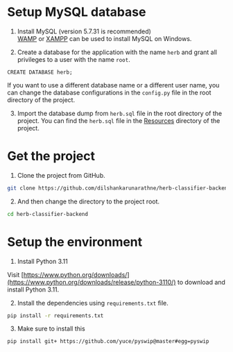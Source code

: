 # Setup MySQL database

1. Install MySQL (version 5.7.31 is recommended)  
[WAMP](https://sourceforge.net/projects/wampserver) or [XAMPP](https://www.apachefriends.org/download.html) can be used to install MySQL on Windows.

2. Create a database for the application with the name `herb` and grant all privileges to a user with the name `root`.

```mysql
CREATE DATABASE herb;
```

If you want to use a different database name or a different user name, you can change the database configurations in the `config.py` file in the root directory of the project.

3. Import the database dump from `herb.sql` file in the root directory of the project.
You can find the `herb.sql` file in the [Resources](/resources/herb.sql) directory of the project.

# Get the project

1. Clone the project from GitHub.

```bash
git clone https://github.com/dilshankarunarathne/herb-classifier-backend.git
```

2. And then change the directory to the project root.

```bash
cd herb-classifier-backend
```

# Setup the environment

1. Install Python 3.11

Visit [https://www.python.org/downloads/](https://www.python.org/downloads/release/python-3110/) to download and install Python 3.11.

2. Install the dependencies using `requirements.txt` file.

```bash
pip install -r requirements.txt
```

3. Make sure to install this
```bash
pip install git+ https://github.com/yuce/pyswip@master#egg=pyswip
```

